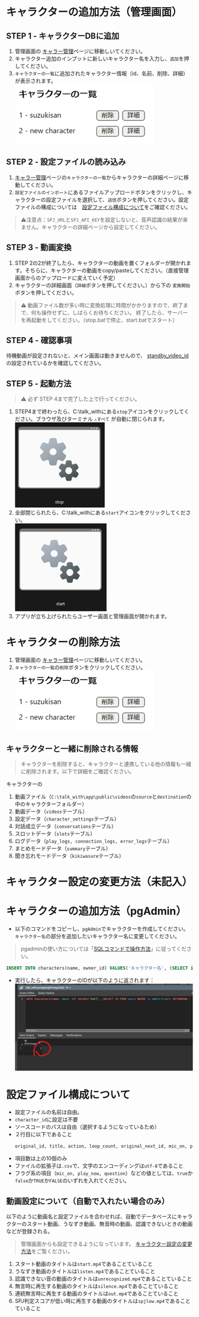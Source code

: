 # キャラクターの追加方法（管理画面）

## STEP 1 - キャラクターDBに追加
1. 管理画面の [キャラー管理](http://localhost:3000/admin/characters)ページに移動しいてください。
2. キャラクター追加のインプットに新しいキャラクター名を入力し、`追加`を押してください。
3. `キャラクターの一覧`に追加されたキャラクター情報（id、名前、削除、詳細）が表示されます。  
![管理画面のキャラクター追加結果](./images/add_character/admin_character_added.png)

## STEP 2 - 設定ファイルの読み込み
1. [キャラー管理](http://localhost:3000/admin/characters)ページの`キャラクターの一覧`からキャラクターの詳細ページに移動してください。
2. `設定ファイルのインポート`にあるファイルアップロードボタンをクリックし、キャラクターの設定ファイルを選択して、`送信`ボタンを押してください。設定ファイルの構成については　[設定ファイル構成について](#設定ファイル構成について)をご確認ください。
> ⚠注意点：`SPJ_URL`と`SPJ_API_KEY`を設定しないと、音声認識の結果が来ません。キャラクターの詳細ページから設定してください。

## STEP 3 - 動画変換
1. STEP 2の2が終了したら、キャラクターの動画を置くフォルダーが開かれます。そちらに、キャラクターの動画をcopy/pasteしてください。（直接管理画面からのアップロードに変えていく予定）
2. キャラクターの詳細画面（`詳細`ボタンを押してください。）から下の `変換開始` ボタンを押してください。
> ⚠ 動画ファイル数が多い時に変換処理に時間がかかりますので、終了まで、何も操作せずに、しばらくお待ちください。
終了したら、サーバーを再起動をしてください。（stop.batで停止、start.batでスタート）

## STEP 4 - 確認事項
待機動画が設定されないと、メイン画面は動きませんので、 [standby_video_id](how_to_setup_stanby_video_id.md)の設定されているかを確認してください。

## STEP 5 - 起動方法
> ⚠ 必ず STEP 4まで完了した上で行ってください。
1. STEP4まで終わったら、C:\talk_withにある`stop`アイコンをクリックしてください。ブラウザ及びターミナル `⚠すべて` が自動に閉じられます。  
![アプリ起動の方法](./images/add_character/stop_bat.jpg)
2. 全部閉じられたら、C:\talk_withにある`start`アイコンをクリックしてください。  
![アプリ起動の方法](./images/add_character/start_bat.jpg)
3. アプリが立ち上げられたらユーザー画面と管理画面が開かれます。

# キャラクターの削除方法
1. 管理画面の [キャラー管理](http://localhost:3000/admin/characters)ページに移動しいてください。
2. `キャラクターの一覧`の`削除`ボタンをクリックしてください。  
![管理画面のキャラクター追加結果](./images/add_character/admin_character_added.png)

## キャラクターと一緒に削除される情報
> キャラクターを削除すると、キャラクターと連携している他の情報も一緒に削除されます。以下で詳細をご確認ください。  

キャラクターの
1. 動画ファイル（`C:\talk_with\app\public\videos`の`source`と`destination`の中のキャラクターフォルダー）
2. 動画データ（`videos`テーブル）
3. 設定データ（`character_settings`テーブル）
4. 対話成立データ（`conversations`テーブル）
5. スロットデータ（`slots`テーブル）
6. ログデータ（`play_logs, connection_logs, error_logs`テーブル）
7. まとめモードデータ（`summary`テーブル）
8. 聞き忘れモードデータ（`kikiwasure`テーブル）

# キャラクター設定の変更方法（未記入）
<!-- TODO -->


# キャラクターの追加方法（pgAdmin）
- 以下のコマンドをコピーし、`pgAdmin`でキャラクターを作成してください。`キャラクター名`の部分を追加したいキャラクター名に変更してください。
> pgadminの使い方については「[SQLコマンドで操作方法](./how_to_install_pg.md#SQLコマンドで操作方法)」に従ってください。
  ```sql
  INSERT INTO characters(name, owner_id) VALUES('キャラクター名', (SELECT id FROM users WHERE is_admin=true)) RETURNING ID;
  ```
- 実行したら、キャラクターのIDが以下のように返されます：![キャラクター追加の結果例](./images/add_character/add_character_result.png)


# 設定ファイル構成について
- 設定ファイルの名前は自由。
- `character_id`に設定は不要
- ソースコードのパスは自由（選択するようになっているため）
- ２行目に以下であること
  ```txt
  original_id, title, action, loop_count, original_next_id, mic_on, play_now, mic_on_millisecond, question, comment
  ```
- 項目数は上の10個のみ
- ファイルの拡張子は`.csv`で、文字のエンコーディングは`utf-8`であること
- フラグ系の項目（`mic_on, play_now, question`）などの値としては、`true`か`false`か`TRUE`か`FALSE`のいずれを入れてください。


## 動画設定について（自動で入れたい場合のみ）
以下のように動画名と設定ファイルを合わせれば、自動でデータベースにキャラクターのスタート動画、うなずき動画、無音時の動画、認識できないときの動画などが登録される。
> 管理画面からも設定できるようになっています。 [キャラクター設定の変更方法](#キャラクター設定の変更方法)をご覧ください。
1. スタート動画のタイトルは`start.mp4`であることていること
2. うなずき動画のタイトルは`listen.mp4`であることていること
3. 認識できない音の動画のタイトルは`unrecognized.mp4`であることていること
4. 無言時に再生する動画のタイトルは`silence.mp4`であることていること
5. 連続無言時に再生する動画のタイトルは`out.mp4`であることていること
6. SPJ判定スコアが低い時に再生する動画のタイトルは`spjlow.mp4`であることていること

